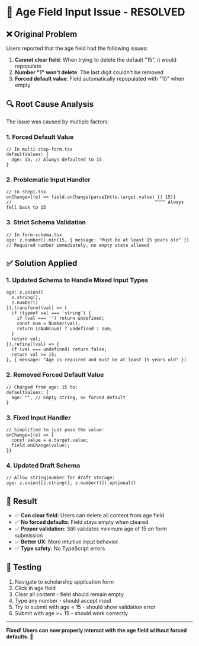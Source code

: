 # 🔧 Age Field Input Issue - RESOLVED

## ❌ Original Problem
Users reported that the age field had the following issues:
1. **Cannot clear field**: When trying to delete the default "15", it would repopulate
2. **Number "1" won't delete**: The last digit couldn't be removed
3. **Forced default value**: Field automatically repopulated with "15" when empty

## 🔍 Root Cause Analysis
The issue was caused by multiple factors:

### 1. Forced Default Value
```tsx
// In multi-step-form.tsx
defaultValues: {
  age: 15, // Always defaulted to 15
}
```

### 2. Problematic Input Handler
```tsx
// In step1.tsx
onChange={(e) => field.onChange(parseInt(e.target.value) || 15)}
//                                                      ^^^^ Always fell back to 15
```

### 3. Strict Schema Validation
```tsx
// In form-schema.tsx
age: z.number().min(15, { message: "Must be at least 15 years old" })
// Required number immediately, no empty state allowed
```

## ✅ Solution Applied

### 1. Updated Schema to Handle Mixed Input Types
```tsx
age: z.union([
  z.string(),
  z.number()
]).transform((val) => {
  if (typeof val === 'string') {
    if (val === '') return undefined;
    const num = Number(val);
    return isNaN(num) ? undefined : num;
  }
  return val;
}).refine((val) => {
  if (val === undefined) return false;
  return val >= 15;
}, { message: "Age is required and must be at least 15 years old" })
```

### 2. Removed Forced Default Value
```tsx
// Changed from age: 15 to:
defaultValues: {
  age: "", // Empty string, no forced default
}
```

### 3. Fixed Input Handler
```tsx
// Simplified to just pass the value:
onChange={(e) => {
  const value = e.target.value;
  field.onChange(value);
}}
```

### 4. Updated Draft Schema
```tsx
// Allow string|number for draft storage:
age: z.union([z.string(), z.number()]).optional()
```

## 🎯 Result
- ✅ **Can clear field**: Users can delete all content from age field
- ✅ **No forced defaults**: Field stays empty when cleared
- ✅ **Proper validation**: Still validates minimum age of 15 on form submission
- ✅ **Better UX**: More intuitive input behavior
- ✅ **Type safety**: No TypeScript errors

## 🧪 Testing
1. Navigate to scholarship application form
2. Click in age field
3. Clear all content - field should remain empty
4. Type any number - should accept input
5. Try to submit with age < 15 - should show validation error
6. Submit with age >= 15 - should work correctly

---

**Fixed! Users can now properly interact with the age field without forced defaults. 🎉**
